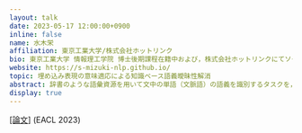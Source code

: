 ```yaml
---
layout: talk
date: 2023-05-17 12:00:00+0900
inline: false
name: 水木栄
affiliation: 東京工業大学/株式会社ホットリンク
bio: 東京工業大学 情報理工学院 博士後期課程在籍中および，株式会社ホットリンクにてソーシャルメディアの研究開発に従事．表現学習に興味を持つ．
website: https://s-mizuki-nlp.github.io/
topic: 埋め込み表現の意味適応による知識ベース語義曖昧性解消
abstract: 辞書のような語彙資源を用いて文中の単語（文脈語）の語義を識別するタスクを，知識ベース語義曖昧性解消（WSD）といいます．辞書には単語の語義を説明したテキスト，いわゆる語釈文が書いてあります．そこで有望な方法論は，BERT埋め込みを用いて文脈語に最も近い語釈文を選ぶことです．しかし，もしも文脈語と正解語義の埋め込みを近付ける手段があれば，さらに性能が伸びるはずです．これをふまえて，本研究では埋め込み表現の意味適応を提案しました．提案手法は，自己学習および語彙資源に書かれている語義どうしのつながりを教師信号として，埋め込み間の近さ・遠さを変更します．これにより，知識ベースWSDの最高性能を更新できました．ところで近年は，GPTなどの大規模言語モデルが目を見張るような能力を見せています．このような時代に，語彙資源のような人間の知識を深層学習モデルに統合する意義についても触れたいと思います．
display: true
---
```


[[論文]](https://aclanthology.org/2023.eacl-main.251/) (EACL 2023)
